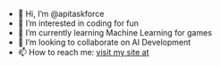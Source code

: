 - 👋 Hi, I’m @apitaskforce
- 👀 I’m interested in coding for fun
- 🌱 I’m currently learning Machine Learning for games
- 💞️ I’m looking to collaborate on AI Development
- 📫 How to reach me: <a href="https://www.apitaskforce.org">visit my site at</a> 


